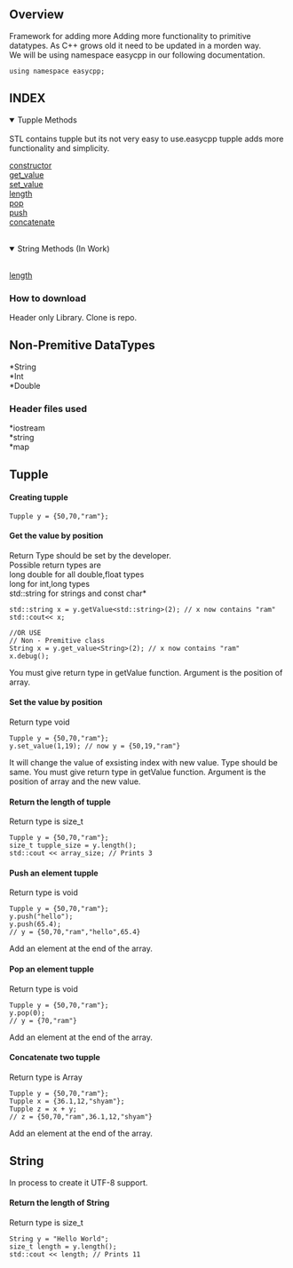 ## Overview<br>
Framework for adding more
Adding more functionality to primitive datatypes. As C++ grows old it need to be updated in a morden way.<br>
We will be using namespace easycpp in our following documentation.

```
using namespace easycpp;
```

## INDEX

       
<details open>
<summary>Tupple Methods</summary>
<br>
   STL contains tupple but its not very easy to use.easycpp tupple adds more functionality and simplicity. 

   [constructor](https://github.com/LUCIF680/easycpp#creating-tupple)<br>
   [get_value](https://github.com/LUCIF680/easycpp#get-the-value-by-position)<br>
   [set_value](https://github.com/LUCIF680/easycpp#set-the-value-by-position)<br>
   [length](https://github.com/LUCIF680/easycpp#return-the-length-of-tupple)<br>
   [pop](https://github.com/LUCIF680/easycpp#pop-an-element-tupple)<br>
   [push](https://github.com/LUCIF680/easycpp#push-an-element-tupple)<br>
   [concatenate](https://github.com/LUCIF680/easycpp#concatenate-two-tupple)<br>
</details>
<br>
<details open>
<summary>String Methods (In Work)</summary>
<br>
       
   [length](https://github.com/LUCIF680/easycpp#return-the-length-of-string)<br>
</details>
       

### How to download 
Header only Library. Clone is repo.
## Non-Premitive DataTypes
  *String<br>
  *Int<br>
  *Double<br>  

### Header files used
*iostream<br>
*string<br>
*map<br>

## Tupple
#### Creating tupple
~~~
Tupple y = {50,70,"ram"};
~~~
#### Get the value by position
Return Type should be set by the developer.<br>
Possible return types are<br>
long double for all double,float types<br>
long for int,long types<br>
std::string for strings and const char*<br>
~~~
std::string x = y.getValue<std::string>(2); // x now contains "ram"
std::cout<< x;

//OR USE
// Non - Premitive class
String x = y.get_value<String>(2); // x now contains "ram"
x.debug();
~~~
You must give return type in getValue function. Argument is the position of array.

#### Set the value by position
Return type void
~~~
Tupple y = {50,70,"ram"};
y.set_value(1,19); // now y = {50,19,"ram"}
~~~
It will change the value of exsisting index with new value. Type should be same.
You must give return type in getValue function. Argument is the position of array and the new value.


#### Return the length of tupple
Return type is size_t
~~~
Tupple y = {50,70,"ram"};
size_t tupple_size = y.length();
std::cout << array_size; // Prints 3
~~~

#### Push an element tupple
Return type is void
~~~
Tupple y = {50,70,"ram"};
y.push("hello");
y.push(65.4);
// y = {50,70,"ram","hello",65.4}
~~~
Add an element at the end of the array.

#### Pop an element tupple
Return type is void
~~~
Tupple y = {50,70,"ram"};
y.pop(0);
// y = {70,"ram"}
~~~
Add an element at the end of the array.

#### Concatenate two tupple
Return type is Array
~~~
Tupple y = {50,70,"ram"};
Tupple x = {36.1,12,"shyam"};
Tupple z = x + y;
// z = {50,70,"ram",36.1,12,"shyam"}
~~~
Add an element at the end of the array.


## String 
In process to create it UTF-8 support.

#### Return the length of String
Return type is size_t
~~~
String y = "Hello World";
size_t length = y.length();
std::cout << length; // Prints 11
~~~
